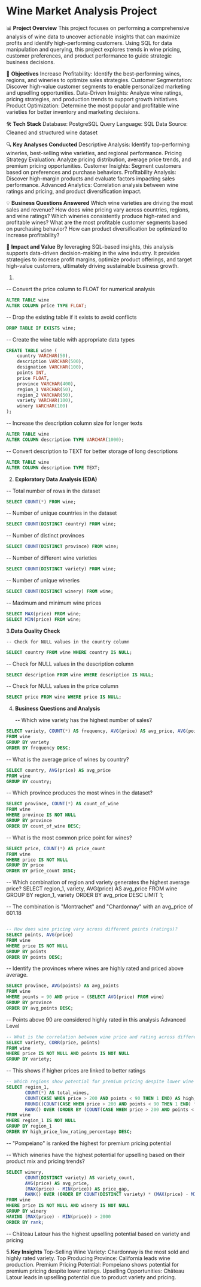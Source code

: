 # Wine Market Analysis Project

📊 **Project Overview**
This project focuses on performing a comprehensive analysis of wine data to uncover actionable insights that can maximize profits and identify high-performing customers. Using SQL for data manipulation and querying, this project explores trends in wine pricing, customer preferences, and product performance to guide strategic business decisions.

🎯 **Objectives**
Increase Profitability: Identify the best-performing wines, regions, and wineries to optimize sales strategies.
Customer Segmentation: Discover high-value customer segments to enable personalized marketing and upselling opportunities.
Data-Driven Insights: Analyze wine ratings, pricing strategies, and production trends to support growth initiatives.
Product Optimization: Determine the most popular and profitable wine varieties for better inventory and marketing decisions.


🛠 **Tech Stack**
Database: PostgreSQL
Query Language: SQL
Data Source: Cleaned and structured wine dataset


🔍 **Key Analyses Conducted**
Descriptive Analysis: Identify top-performing wineries, best-selling wine varieties, and regional performance.
Pricing Strategy Evaluation: Analyze pricing distribution, average price trends, and premium pricing opportunities.
Customer Insights: Segment customers based on preferences and purchase behaviors.
Profitability Analysis: Discover high-margin products and evaluate factors impacting sales performance.
Advanced Analytics: Correlation analysis between wine ratings and pricing, and product diversification impact.


💡 **Business Questions Answered**
Which wine varieties are driving the most sales and revenue?
How does wine pricing vary across countries, regions, and wine ratings?
Which wineries consistently produce high-rated and profitable wines?
What are the most profitable customer segments based on purchasing behavior?
How can product diversification be optimized to increase profitability?


🚀 **Impact and Value**
By leveraging SQL-based insights, this analysis supports data-driven decision-making in the wine industry. It provides strategies to increase profit margins, optimize product offerings, and target high-value customers, ultimately driving sustainable business growth.


1.
-- Convert the price column to FLOAT for numerical analysis
```sql
ALTER TABLE wine
ALTER COLUMN price TYPE FLOAT;
```

-- Drop the existing table if it exists to avoid conflicts
```sql
DROP TABLE IF EXISTS wine;
```
-- Create the wine table with appropriate data types
```sql
CREATE TABLE wine (
    country VARCHAR(50),
    description VARCHAR(500),
    designation VARCHAR(100),
    points INT,
    price FLOAT,
    province VARCHAR(400),
    region_1 VARCHAR(50),
    region_2 VARCHAR(50),
    variety VARCHAR(100),
    winery VARCHAR(100)
);
```
-- Increase the description column size for longer texts
```sql
ALTER TABLE wine
ALTER COLUMN description TYPE VARCHAR(1000);
```
-- Convert description to TEXT for better storage of long descriptions
```sql
ALTER TABLE wine
ALTER COLUMN description TYPE TEXT;
```

2. **Exploratory Data Analysis (EDA)**

-- Total number of rows in the dataset
```sql
SELECT COUNT(*) FROM wine;
```
-- Number of unique countries in the dataset
```sql
SELECT COUNT(DISTINCT country) FROM wine;
```
-- Number of distinct provinces
```sql
SELECT COUNT(DISTINCT province) FROM wine;
```
-- Number of different wine varieties
```sql
SELECT COUNT(DISTINCT variety) FROM wine;
```
-- Number of unique wineries
```sql
SELECT COUNT(DISTINCT winery) FROM wine;
```
-- Maximum and minimum wine prices
```sql
SELECT MAX(price) FROM wine;
SELECT MIN(price) FROM wine;
```

 3.**Data Quality Check**

    -- Check for NULL values in the country column
```sql
SELECT country FROM wine WHERE country IS NULL;
```
-- Check for NULL values in the description column
```sql
SELECT description FROM wine WHERE description IS NULL;
```
-- Check for NULL values in the price column
```sql
SELECT price FROM wine WHERE price IS NULL;
```

4. **Business Questions and Analysis**

   -- Which wine variety has the highest number of sales?
```sql
SELECT variety, COUNT(*) AS frequency, AVG(price) AS avg_price, AVG(points) AS avg_points
FROM wine
GROUP BY variety
ORDER BY frequency DESC;
```
-- What is the average price of wines by country?
```sql
SELECT country, AVG(price) AS avg_price
FROM wine
GROUP BY country;
```
-- Which province produces the most wines in the dataset?
```sql
SELECT province, COUNT(*) AS count_of_wine
FROM wine
WHERE province IS NOT NULL
GROUP BY province
ORDER BY count_of_wine DESC;
```
-- What is the most common price point for wines?
```sql
SELECT price, COUNT(*) AS price_count
FROM wine
WHERE price IS NOT NULL
GROUP BY price
ORDER BY price_count DESC;
```

-- Which combination of region and variety generates the highest average price?
SELECT region_1, variety, AVG(price) AS avg_price
FROM wine
GROUP BY region_1, variety
ORDER BY avg_price DESC
LIMIT 1;

-- The combination is "Montrachet" and "Chardonnay" with an avg_price of 601.18
```sql

-- How does wine pricing vary across different points (ratings)?
SELECT points, AVG(price)
FROM wine
WHERE price IS NOT NULL
GROUP BY points
ORDER BY points DESC;
```

-- Identify the provinces where wines are highly rated and priced above average.
```sql
SELECT province, AVG(points) AS avg_points
FROM wine
WHERE points > 90 AND price > (SELECT AVG(price) FROM wine)
GROUP BY province
ORDER BY avg_points DESC;
```
-- Points above 90 are considered highly rated in this analysis
Advanced Level
```sql
-- What is the correlation between wine price and rating across different varieties?
SELECT variety, CORR(price, points)
FROM wine
WHERE price IS NOT NULL AND points IS NOT NULL
GROUP BY variety;
```
-- This shows if higher prices are linked to better ratings
```sql
-- Which regions show potential for premium pricing despite lower wine ratings?
SELECT region_1, 
       COUNT(*) AS total_wines, 
       COUNT(CASE WHEN price > 200 AND points < 90 THEN 1 END) AS high_price_low_rating,
       ROUND((COUNT(CASE WHEN price > 200 AND points < 90 THEN 1 END) * 100.0) / COUNT(*), 2) AS high_price_low_rating_percentage,
       RANK() OVER (ORDER BY (COUNT(CASE WHEN price > 200 AND points < 90 THEN 1 END) * 1.0) / COUNT(*) DESC) AS rank
FROM wine
WHERE region_1 IS NOT NULL
GROUP BY region_1
ORDER BY high_price_low_rating_percentage DESC;
```
-- "Pompeiano" is ranked the highest for premium pricing potential


-- Which wineries have the highest potential for upselling based on their product mix and pricing trends?
```sql
SELECT winery, 
       COUNT(DISTINCT variety) AS variety_count, 
       AVG(price) AS avg_price, 
       (MAX(price) - MIN(price)) AS price_gap,
       RANK() OVER (ORDER BY COUNT(DISTINCT variety) * (MAX(price) - MIN(price)) DESC) AS rank
FROM wine
WHERE price IS NOT NULL AND winery IS NOT NULL
GROUP BY winery
HAVING (MAX(price) - MIN(price)) > 2000
ORDER BY rank;
```
-- Château Latour has the highest upselling potential based on variety and pricing


5.**Key Insights**
Top-Selling Wine Variety: Chardonnay is the most sold and highly rated variety.
Top Producing Province: California leads wine production.
Premium Pricing Potential: Pompeiano shows potential for premium pricing despite lower ratings.
Upselling Opportunities: Château Latour leads in upselling potential due to product variety and pricing.

